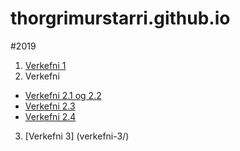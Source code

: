# thorgrimurstarri.github.io
#2019 


1. [Verkefni 1](verkefni_1/verkefni1/)
2. Verkefni  
  * [Verkefni 2.1 og 2.2](verkefni_2/verkefni-21,22/)
  * [Verkefni 2.3](verkefni_2/verkefni-23/)
  * [Verkefni 2.4](verkefni_2/verkefni-24/)
3. [Verkefni 3]
(verkefni-3/)
